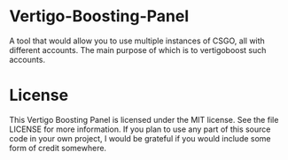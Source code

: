 # Vertigo-Boosting-Panel
A tool that would allow you to use multiple instances of CSGO, all with different accounts. The main purpose of which is to vertigoboost such accounts.



# License
This Vertigo Boosting Panel is licensed under the MIT license. See the file LICENSE for more information. If you plan to use any part of this source code in your own project, I would be grateful if you would include some form of credit somewhere.
